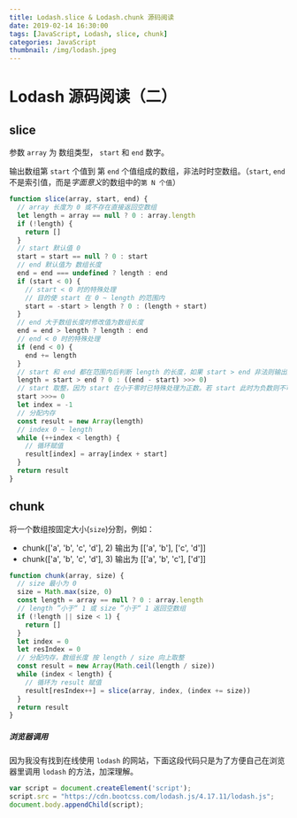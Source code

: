 ```yaml
---
title: Lodash.slice & Lodash.chunk 源码阅读
date: 2019-02-14 16:30:00
tags: [JavaScript, Lodash, slice, chunk]
categories: JavaScript
thumbnail: /img/lodash.jpeg
---
```

# Lodash 源码阅读（二）

## slice

参数 `array` 为 数组类型， `start` 和 `end` 数字。

输出数组第 `start` 个值到 第 `end` 个值组成的数组，非法时时空数组。（`start`, `end` 不是索引值，而是*字面意义*的数组中的`第 N 个值`）

```JavaScript
function slice(array, start, end) {
  // array 长度为 0 或不存在直接返回空数组
  let length = array == null ? 0 : array.length
  if (!length) {
    return []
  }
  // start 默认值 0
  start = start == null ? 0 : start
  // end 默认值为 数组长度
  end = end === undefined ? length : end
  if (start < 0) {
    // start < 0 时的特殊处理
    // 目的使 start 在 0 ~ length 的范围内
    start = -start > length ? 0 : (length + start)
  }
  // end 大于数组长度时修改值为数组长度
  end = end > length ? length : end
  // end < 0 时的特殊处理
  if (end < 0) {
    end += length
  }
  // start 和 end 都在范围内后判断 length 的长度，如果 start > end 非法则输出空数组
  length = start > end ? 0 : ((end - start) >>> 0)
  // start 取整，因为 start 在小于零时已特殊处理为正数。若 start 此时为负数则不可用 >>> 取整
  start >>>= 0
  let index = -1
  // 分配内存
  const result = new Array(length)
  // index 0 ~ length
  while (++index < length) {
    // 循环赋值
    result[index] = array[index + start]
  }
  return result
}
```

## chunk

将一个数组按固定大小(`size`)分割，例如：
* chunk(['a', 'b', 'c', 'd'], 2) 输出为 [['a', 'b'], ['c', 'd']]
* chunk(['a', 'b', 'c', 'd'], 3) 输出为 [['a', 'b', 'c'], ['d']]

```JavaScript
function chunk(array, size) {
  // size 最小为 0
  size = Math.max(size, 0)
  const length = array == null ? 0 : array.length
  // length ”小于“ 1 或 size ”小于“ 1 返回空数组
  if (!length || size < 1) {
    return []
  }
  let index = 0
  let resIndex = 0
  // 分配内存，数组长度 按 length / size 向上取整
  const result = new Array(Math.ceil(length / size))
  while (index < length) {
    // 循环为 result 赋值
    result[resIndex++] = slice(array, index, (index += size))
  }
  return result
}
```

##### 浏览器调用

因为我没有找到在线使用 `lodash` 的网站，下面这段代码只是为了方便自己在浏览器里调用 `lodash` 的方法，加深理解。 

```Javascript
var script = document.createElement('script');
script.src = "https://cdn.bootcss.com/lodash.js/4.17.11/lodash.js";
document.body.appendChild(script);
```